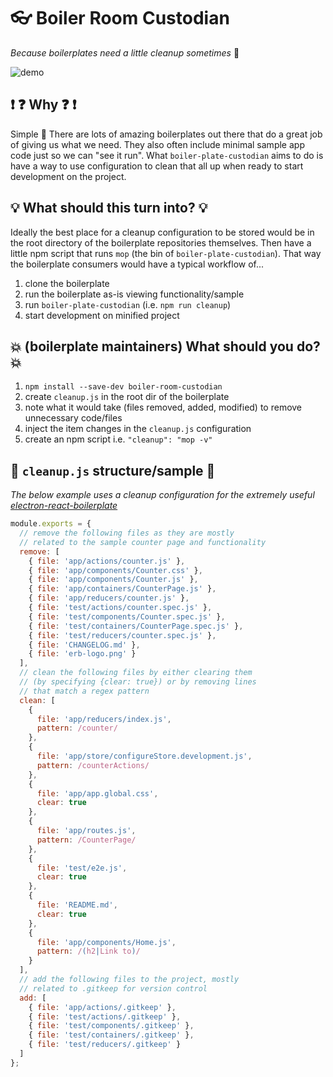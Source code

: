 # :eyeglasses: Boiler Room Custodian

*Because boilerplates need a little cleanup sometimes* :honeybee:

![demo](demo.gif)

## :exclamation: :question: Why :question: :exclamation:

Simple :full_moon_with_face: There are lots of amazing boilerplates out there that do a great job of giving us what we need.  They also often include minimal sample app code just so we can "see it run".  What `boiler-plate-custodian` aims to do is have a way to use configuration to clean that all up when ready to start development on the project.

## :bulb: What should this turn into? :bulb:

Ideally the best place for a cleanup configuration to be stored would be in the root directory of the boilerplate repositories themselves.  Then have a little npm script that runs `mop` (the bin of `boiler-plate-custodian`).  That way the boilerplate consumers would have a typical workflow of...

 1. clone the boilerplate
 2. run the boilerplate as-is viewing functionality/sample
 3. run `boiler-plate-custodian` (i.e. `npm run cleanup`)
 4. start development on minified project

## :boom: (boilerplate maintainers) What should you do? :boom:

 1. `npm install --save-dev boiler-room-custodian`
 2. create `cleanup.js` in the root dir of the boilerplate
 3. note what it would take (files removed, added, modified) to remove unnecessary code/files
 4. inject the item changes in the `cleanup.js` configuration
 5. create an npm script i.e. `"cleanup": "mop -v"`

## :page_facing_up: `cleanup.js` structure/sample :page_facing_up:

*The below example uses a cleanup configuration for the extremely useful [electron-react-boilerplate](https://github.com/chentsulin/electron-react-boilerplate)*

```javascript
module.exports = {
  // remove the following files as they are mostly 
  // related to the sample counter page and functionality
  remove: [
    { file: 'app/actions/counter.js' },
    { file: 'app/components/Counter.css' },
    { file: 'app/components/Counter.js' },
    { file: 'app/containers/CounterPage.js' },
    { file: 'app/reducers/counter.js' },
    { file: 'test/actions/counter.spec.js' },
    { file: 'test/components/Counter.spec.js' },
    { file: 'test/containers/CounterPage.spec.js' },
    { file: 'test/reducers/counter.spec.js' },
    { file: 'CHANGELOG.md' },
    { file: 'erb-logo.png' }
  ],
  // clean the following files by either clearing them 
  // (by specifying {clear: true}) or by removing lines 
  // that match a regex pattern
  clean: [
    {
      file: 'app/reducers/index.js',
      pattern: /counter/
    },
    {
      file: 'app/store/configureStore.development.js',
      pattern: /counterActions/
    },
    {
      file: 'app/app.global.css',
      clear: true
    },
    {
      file: 'app/routes.js',
      pattern: /CounterPage/
    },
    {
      file: 'test/e2e.js',
      clear: true
    },
    {
      file: 'README.md',
      clear: true
    },
    {
      file: 'app/components/Home.js',
      pattern: /(h2|Link to)/
    }
  ],
  // add the following files to the project, mostly 
  // related to .gitkeep for version control
  add: [
    { file: 'app/actions/.gitkeep' },
    { file: 'test/actions/.gitkeep' },
    { file: 'test/components/.gitkeep' },
    { file: 'test/containers/.gitkeep' },
    { file: 'test/reducers/.gitkeep' }
  ]
};
```
